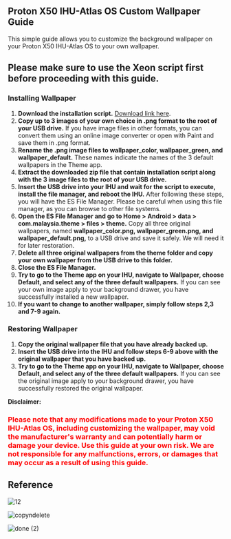 ## Proton X50 IHU-Atlas OS Custom Wallpaper Guide

This simple guide allows you to customize the background wallpaper on your Proton X50 IHU-Atlas OS to your own wallpaper.

## Please make sure to use the Xeon script first before proceeding with this guide.

### Installing Wallpaper

1. **Download the installation script.** [Download link here](https://drive.google.com/file/d/1aSx02853attAaX7MMRAXsLPV9SLAEyuL/view).
2. **Copy up to 3 images of your own choice in .png format to the root of your USB drive.** If you have image files in other formats, you can convert them using an online image converter or open with Paint and save them in .png format.
3. **Rename the .png image files to wallpaper_color, wallpaper_green, and wallpaper_default.** These names indicate the names of the 3 default wallpapers in the Theme app.
4. **Extract the downloaded zip file that contain installation script along with the 3 image files to the root of your USB drive.**
5. **Insert the USB drive into your IHU and wait for the script to execute, install the file manager, and reboot the IHU.** After following these steps, you will have the ES File Manager. Please be careful when using this file manager, as you can browse to other file systems.
6. **Open the ES File Manager and go to Home > Android > data > com.malaysia.theme > files > theme.** Copy all three original wallpapers, named **wallpaper_color.png, wallpaper_green.png, and wallpaper_default.png,** to a USB drive and save it safely. We will need it for later restoration.
7. **Delete all three original wallpapers from the theme folder and copy your own wallpaper from the USB drive to this folder.**
8. **Close the ES File Manager.**
9. **Try to go to the Theme app on your IHU, navigate to Wallpaper, choose Default, and select any of the three default wallpapers.** If you can see your own image apply to your background drawer, you have successfully installed a new wallpaper.
10. **If you want to change to another wallpaper, simply follow steps 2,3 and 7-9 again.**

### Restoring Wallpaper

1. **Copy the original wallpaper file that you have already backed up.**
2. **Insert the USB drive into the IHU and follow steps 6-9 above with the original wallpaper that you have backed up.**
3. **Try to go to the Theme app on your IHU, navigate to Wallpaper, choose Default, and select any of the three default wallpapers.** If you can see the original image apply to your background drawer, you have successfully restored the original wallpaper.

**Disclaimer:**

<h3 style="color:red;">Please note that any modifications made to your Proton X50 IHU-Atlas OS, including customizing the wallpaper, may void the manufacturer's warranty and can potentially harm or damage your device. Use this guide at your own risk. We are not responsible for any malfunctions, errors, or damages that may occur as a result of using this guide.
</h3>

## Reference

![12](https://user-images.githubusercontent.com/124480402/218913069-76486131-d2ce-4549-8614-dd1284ad1284.JPG)
  
![copyndelete](https://user-images.githubusercontent.com/124480402/218911730-0c3401dc-f64f-4e7c-ab99-de038eea324a.JPG)

![done (2)](https://user-images.githubusercontent.com/124480402/218922875-c08c6d2c-ec9f-4edc-9f03-c31e2db2b7cd.jpg)


